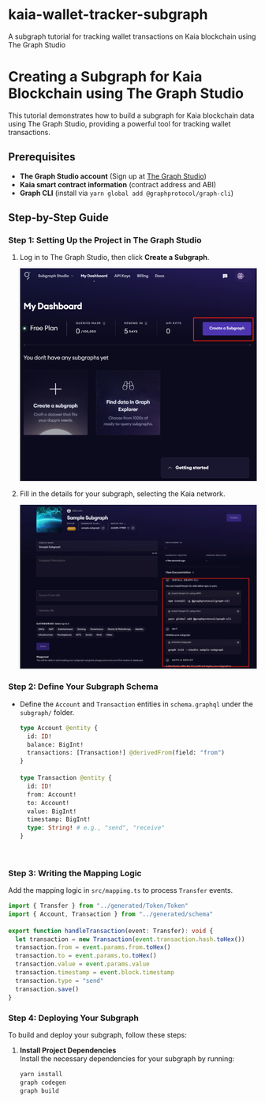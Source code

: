 # kaia-wallet-tracker-subgraph
A subgraph tutorial for tracking wallet transactions on Kaia blockchain using The Graph Studio
# Creating a Subgraph for Kaia Blockchain using The Graph Studio

This tutorial demonstrates how to build a subgraph for Kaia blockchain data using The Graph Studio, providing a powerful tool for tracking wallet transactions.

## Prerequisites
- **The Graph Studio account** (Sign up at [The Graph Studio](https://thegraph.com/studio))
- **Kaia smart contract information** (contract address and ABI)
- **Graph CLI** (install via `yarn global add @graphprotocol/graph-cli`)

## Step-by-Step Guide
### Step 1: Setting Up the Project in The Graph Studio
1. Log in to The Graph Studio, then click **Create a Subgraph**.

   ![Graph Studio Dashboard](images/image1.png)

2. Fill in the details for your subgraph, selecting the Kaia network.

   ![Subgraph Creation Form](images/image2.png)

### Step 2: Define Your Subgraph Schema
- Define the `Account` and `Transaction` entities in `schema.graphql` under the `subgraph/` folder.

   ```graphql
   type Account @entity {
     id: ID!
     balance: BigInt!
     transactions: [Transaction!] @derivedFrom(field: "from")
   }

   type Transaction @entity {
     id: ID!
     from: Account!
     to: Account!
     value: BigInt!
     timestamp: BigInt!
     type: String! # e.g., "send", "receive"
   }




### Step 3: Writing the Mapping Logic

Add the mapping logic in `src/mapping.ts` to process `Transfer` events.

```typescript
import { Transfer } from "../generated/Token/Token"
import { Account, Transaction } from "../generated/schema"

export function handleTransaction(event: Transfer): void {
  let transaction = new Transaction(event.transaction.hash.toHex())
  transaction.from = event.params.from.toHex()
  transaction.to = event.params.to.toHex()
  transaction.value = event.params.value
  transaction.timestamp = event.block.timestamp
  transaction.type = "send"
  transaction.save()
}
```

### Step 4: Deploying Your Subgraph

To build and deploy your subgraph, follow these steps:

1. **Install Project Dependencies**  
   Install the necessary dependencies for your subgraph by running:
   ```bash
   yarn install
   graph codegen
   graph build


